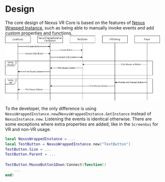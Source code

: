 # Design
The core design of Nexus VR Core is based
on the features of [Nexus Wrapped Instance](https://github.com/TheNexusAvenger/Nexus-Wrapped-Instance),
such as being able to manually invoke
events and add custom properties and functions.
![DesignSequenceDiagram](diagrams/DesignSequenceDiagram.png)

To the developer, the only difference is using
`NexusWrappedInstance.new`/`NexusWrappedInstance.GetInstance`
instead of `NexusInstance.new`. Listening the events
is identical otherwise. There are some exceptions
where extra properties are added, like in the `ScreenGui`
for VR and non-VR usage.

```lua
local NexusWrappedInstance = ...
local TestButton = NexusWrappedInstance.new("TextButton")
TestButton.Size = ...
TestButton.Parent = ...

TestButton.MouseButton1Down:Connect(function()
    ...
end)
```